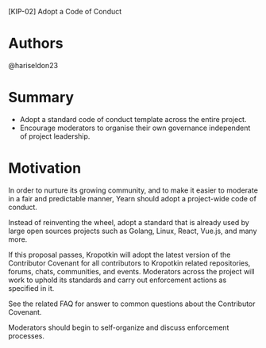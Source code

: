 [KIP-02]
Adopt a Code of Conduct

# Authors
@hariseldon23

# Summary
* Adopt a standard code of conduct template across the entire project.
* Encourage moderators to organise their own governance independent of project leadership.

# Motivation
In order to nurture its growing community, and to make it easier to moderate in a fair and predictable manner, Yearn should adopt a project-wide code of conduct.

Instead of reinventing the wheel, adopt a standard that is already used by large open sources projects such as Golang, Linux, React, Vue.js, and many more.

If this proposal passes, Kropotkin will adopt the latest version of the Contributor Covenant for all contributors to Kropotkin related repositories, forums, chats, communities, and events. Moderators across the project will work to uphold its standards and carry out enforcement actions as specified in it.

See the related FAQ for answer to common questions about the Contributor Covenant.

Moderators should begin to self-organize and discuss enforcement processes.